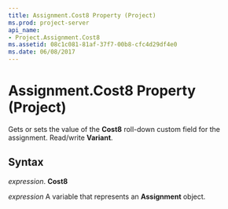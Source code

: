 ```yaml
---
title: Assignment.Cost8 Property (Project)
ms.prod: project-server
api_name:
- Project.Assignment.Cost8
ms.assetid: 08c1c081-81af-37f7-00b8-cfc4d29df4e0
ms.date: 06/08/2017
---
```



# Assignment.Cost8 Property (Project)

Gets or sets the value of the  **Cost8** roll-down custom field for the assignment. Read/write **Variant**.


## Syntax

 _expression_. **Cost8**

 _expression_ A variable that represents an **Assignment** object.


